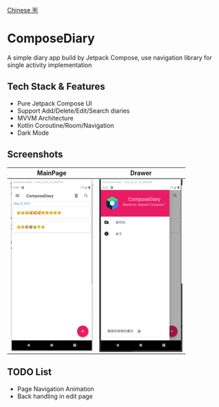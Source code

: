 [Chinese 🈶](README.md)

# ComposeDiary
A simple diary app build by Jetpack Compose, use navigation library for single activity implementation

## Tech Stack & Features
* Pure Jetpack Compose UI
* Support Add/Delete/Edit/Search diaries
* MVVM Architecture
* Kotlin Coroutine/Room/Navigation
* Dark Mode

## Screenshots
| MainPage | Drawer |
| ----- | ------|
| <img src="img/ss-1.png" align="left" height="400">| <img src="img/ss-2.png" align="left" height="400">|


## TODO List
* Page Navigation Animation
* Back handling in edit page